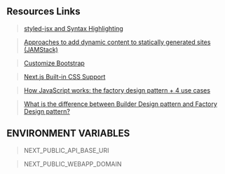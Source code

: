 ## Resources Links

> [styled-jsx and Syntax Highlighting ](https://github.com/vercel/styled-jsx#warning-unknown-jsx-prop-on-style-tag)

> [Approaches to add dynamic content to statically generated sites (JAMStack)](https://hasura.io/blog/approaches-to-add-dynamic-content-statically-generated-sites-jamstack/)

> [Customize Bootstrap](https://getbootstrap.com/docs/5.2/customize/overview/)

> [Next.js Built-in CSS Support](https://nextjs.org/docs/basic-features/built-in-css-support)

> [How JavaScript works: the factory design pattern + 4 use cases](https://blog.sessionstack.com/how-javascript-works-the-factory-design-pattern-4-use-cases-7b9f0d22151d)

> [What is the difference between Builder Design pattern and Factory Design pattern?](https://stackoverflow.com/questions/757743/what-is-the-difference-between-builder-design-pattern-and-factory-design-pattern)

## ENVIRONMENT VARIABLES

> NEXT_PUBLIC_API_BASE_URI

> NEXT_PUBLIC_WEBAPP_DOMAIN

